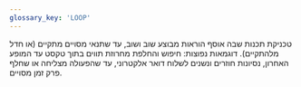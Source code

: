 ```yaml
---
glossary_key: 'LOOP'
---
```


טכניקת תכנות שבה אוסף הוראות מבוצע שוב ושוב, עד שתנאי מסויים מתקיים (או חדל מלהתקיים). דוגמאות נפוצות: חיפוש והחלפת מחרוזת תווים בתוך טקסט עד המופע האחרון, נסיונות חוזרים ונשנים לשלוח דואר אלקטרוני, עד שהפעולה מצליחה או שחלף פרק זמן מסויים.
